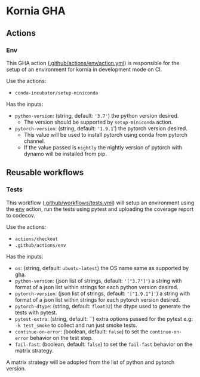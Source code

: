 # Kornia GHA

## Actions

### Env
This GHA action ([.github/actions/env/action.yml](actions/env/action.yml)) is
responsible for the setup of an environment for kornia in development mode on
CI.

Use the actions:
- `conda-incubator/setup-miniconda`

Has the inputs:
- `python-version`: (string, default: `'3.7'`) the python version desired.
  - The version should be supported by `setup-miniconda` action.
- `pytorch-version`: (string, default: `'1.9.1`') the pytorch version desired.
  - This value will be used to install pytorch using conda from pytorch
    channel.
  - If the value passed is `nightly` the nightly version of pytorch with dynamo
    will be installed from pip.


## Reusable workflows

### Tests
This workflow ([.github/workflows/tests.yml](workflows/tests.yml)) will setup
an environment using the [env](#Env) action, run the tests using pytest and
uploading the coverage report to codecov.

Use the actions:
- `actions/checkout`
- `.github/actions/env`

Has the inputs:
- `os`: (string, default: `ubuntu-latest`) the OS name same as supported by [gha](https://docs.github.com/en/actions/using-workflows/workflow-syntax-for-github-actions#choosing-github-hosted-runners).
- `python-version`: (json list of strings, default: `'["3.7"]'`) a string with
  format of a json list within strings for each python version desired.
- `pytorch-version`: (json list of strings, default: `'["1.9.1"]'`) a string
  with format of a json list within strings for each pytorch version desired.
- `pytorch-dtype`: (string, default: `float32`) the dtype used to generate
  the tests with pytest.
- `pytest-extra`: (string, default: ``) extra options passed for the pytest
  e.g: `-k test_smoke` to collect and run just smoke tests.
- `continue-on-error`: (boolean, default: `false`) to set the
  `continue-on-error` behavior on the test step.
- `fail-fast`: (boolean, default: `false`) to set the `fail-fast` behavior on
  the matrix strategy.

A matrix strategy will be adopted from the list of python and pytorch version.

